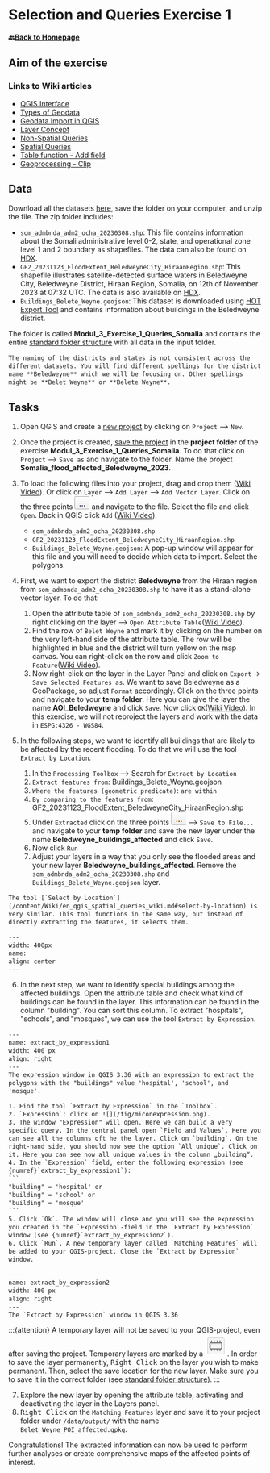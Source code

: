 # Selection and Queries Exercise 1

__🔙[Back to Homepage](/content/intro.md)__


## Aim of the exercise


### Links to Wiki articles

* [QGIS Interface](/content/Wiki/en_qgis_interface_wiki.md)
* [Types of Geodata](/content/Wiki/en_qgis_geodata_types_wiki.md)
* [Geodata Import in QGIS](/content/Wiki/en_qgis_import_geodata_wiki.md)
* [Layer Concept](/content/Wiki/en_qgis_layer_concept_wiki.md)
* [Non-Spatial Queries](/content/Wiki/en_qgis_non_spatial_queries_wiki.md)
* [Spatial Queries](/content/Wiki/en_qgis_spatial_queries_wiki.md)
* [Table function - Add field](/content/Wiki/en_qgis_table_functions_wiki.md)
* [Geoprocessing - Clip](/content/Wiki/en_qgis_geoprocessing_wiki.mdclip) 


## Data
Download all the datasets [here](), save the folder on your computer, and unzip the file. The zip folder includes:
- `som_admbnda_adm2_ocha_20230308.shp`: This file contains information about the Somali administrative level 0-2, state, and operational zone level 1 and 2 boundary as shapefiles. The data can also be found on [HDX](https://data.humdata.org/dataset/cod-ab-som).
- `GF2_20231123_FloodExtent_BeledweyneCity_HiraanRegion.shp`: This shapefile illustrates satellite-detected surface waters in Beledweyne City, Beledweyne District, Hiraan Region, Somalia, on 12th of November 2023 at 07:32 UTC. The data is also available on [HDX](https://data.humdata.org/dataset/water-extent-in-beledweyne-city-beledweyne-district-hiraan-region-somalia-12-november-2023).
- `Buildings_Belete_Weyne.geojson`: This dataset is downloaded using [HOT Export Tool](https://export.hotosm.org/v3/exports/new/describe) and contains information about buildings in the Beledweyne district.

The folder is called **Modul_3_Exercise_1_Queries_Somalia** and contains the entire [standard folder structure](/content/Wiki/en_qgis_projects_folder_structure_wiki.md#standard-folder-structure) with all data in the input folder.

``` {Note}
The naming of the districts and states is not consistent across the different datasets. You will find different spellings for the district name **Beledweyne** which we will be focusing on. Other spellings might be **Belet Weyne** or **Belete Weyne**. 
```

## Tasks
1. Open QGIS and create a [new project](/content/Wiki/en_qgis_projects_folder_structure_wiki.md#step-by-step-setting-up-a-new-qgis-project-from-scratch) by clicking on `Project` --> `New`.

2. Once the project is created, [save the project](/content/Wiki/en_qgis_projects_folder_structure_wiki.md#save) in the **project folder** of the exercise **Modul_3_Exercise_1_Queries_Somalia**. To do that click on `Project` --> `Save as` and navigate to the folder. Name the project **Somalia_flood_affected_Beledweyne_2023**.

3. To load the following files into your project, drag and drop them ([Wiki Video](/content/Wiki/en_qgis_import_geodata_wiki.md#open-vector-data-via-drag-and-drop)). Or click on `Layer` --> `Add Layer` --> `Add Vector Layer`. Click on the three points ![](/fig/Three_points.png) and navigate to the file. Select the file and click `Open`. Back in QGIS click `Add` ([Wiki Video](/content/Wiki/en_qgis_import_geodata_wiki.md#open-vector-data-via-layer-tab)).
    - `som_admbnda_adm2_ocha_20230308.shp`
    - `GF2_20231123_FloodExtent_BeledweyneCity_HiraanRegion.shp`
    - `Buildings_Belete_Weyne.geojson`: A pop-up window will appear for this file and you will need to decide which data to import. Select the polygons.

4. First, we want to export the district __Beledweyne__ from the Hiraan region from `som_admbnda_adm2_ocha_20230308.shp` to have it as a stand-alone vector layer. To do that:
    1. Open the attribute table of `som_admbnda_adm2_ocha_20230308.shp` by right clicking on the layer  --> `Open Attribute Table`([Wiki Video](/content/Wiki/en_qgis_attribute_table_wiki.md)).
    2. Find the row of `Belet Weyne` and mark it by clicking on the number on the very left-hand side of the attribute table. The row will be highlighted in blue and the district will turn yellow on the map canvas. You can right-click on the row and click `Zoom to Feature`([Wiki Video](/content/Wiki/en_qgis_attribute_table_wiki.md#zoom-in-on-a-specific-feature)).
    3. Now right-click on the layer in the Layer Panel and click on `Export` -> `Save Selected Features as`. We want to save Beledweyne as a GeoPackage, so adjust `Format` accordingly. Click on the three points and navigate to your **temp folder**. Here you can give the layer the name **AOI_Beledweyne** and click `Save`. Now click `OK`([Wiki Video](/content/Wiki/en_qgis_non_spatial_queries_wiki.md#save-selected-features-as-a-new-file)). In this exercise, we will not reproject the layers and work with the data in `ESPG:4326 - WGS84`.

5. In the following steps, we want to identify all buildings that are likely to be affected by the recent flooding. To do that we will use the tool `Extract by Location`.
    1. In the `Processing Toolbox` --> Search for `Extract by Location`
    2. `Extract features from`: Buildings_Belete_Weyne.geojson
    3. `Where the features (geometric predicate)`: `are within`
    4. `By comparing to the features from`: GF2_20231123_FloodExtent_BeledweyneCity_HiraanRegion.shp
    5. Under `Extracted` click on the three points ![](/fig/Three_points.png) --> `Save to File...` and navigate to your **temp folder** and save the new layer under the name **Beledweyne_buildings_affected** and click `Save`. 
    6. Now click `Run`
    7. Adjust your layers in a way that you only see the flooded areas and your new layer **Beledweyne_buildings_affected**. Remove the `som_admbnda_adm2_ocha_20230308.shp` and `Buildings_Belete_Weyne.geojson` layer.

```{Attention}
The tool [`Select by Location`](/content/Wiki/en_qgis_spatial_queries_wiki.md#select-by-location) is very similar. This tool functions in the same way, but instead of directly extracting the features, it selects them.
```

```{figure} /fig/Extract_by_location_Belet_Weyne.png
---
width: 400px
name: 
align: center
---
```

6. In the next step, we want to identify special buildings among the affected buildings. Open the attribute table and check what kind of buildings can be found in the layer. This information can be found in the column "building". You can sort this column.
To extract "hospitals", "schools", and "mosques", we can use the tool `Extract by Expression`. 

```{figure} /fig/en_extract_by_expression_som.png
---
name: extract_by_expression1
width: 400 px
align: right
---
The expression window in QGIS 3.36 with an expression to extract the polygons with the "buildings" value 'hospital', 'school', and 'mosque'. 
```

    1. Find the tool `Extract by Expression` in the `Toolbox`.
    2. `Expression`: click on ![](/fig/miconexpression.png). 
    3. The window "Expression" will open. Here we can build a very specific query. In the central panel open `Field and Values`. Here you can see all the columns oft he the layer. Click on `building`. On the right-hand side, you should now see the option `All unique`. Click on it. Here you can see now all unique values in the column „building“.
    4. In the `Expression` field, enter the following expression (see {numref}`extract_by_expression1`):
    ```
    "building" = 'hospital' or
    "building" = 'school' or
    "building" = 'mosque' 
    ```
    5. Click `Ok`. The window will close and you will see the expression you created in the `Expression`-field in the `Extract by Expression` window (see {numref}`extract_by_expression2`). 
    6. Click `Run`. A new temporary layer called `Matching Features` will be added to your QGIS-project. Close the `Extract by Expression` window.
   



```{figure} /fig/en_extract_by_expression_som2.png
---
name: extract_by_expression2
width: 400 px
align: right
---
The `Extract by Expression` window in QGIS 3.36
```



:::{attention}
A temporary layer will not be saved to your QGIS-project, even after saving the project. Temporary layers are marked by a ![](/fig/icon_scratch_layer.png). In order to save the layer permanently, <kbd>Right Click</kbd> on the layer you wish to make permanent. Then, select the save location for the new layer. Make sure you to save it in the correct folder (see [standard folder structure](/content/Wiki/en_qgis_projects_folder_structure_wiki.md)). 
:::

    
7. Explore the new layer by opening the attribute table, activating and deactivating the layer in the Layers panel. 
8. <kbd>Right Click</kbd> on the `Matching Features` layer and save it to your project folder under  `/data/output/` with the name `Belet_Weyne_POI_affected.gpkg`. 

Congratulations! The extracted information can now be used to perform further analyses or create comprehensive maps of the affected points of interest. 

<!--ADD picture of this step-->
